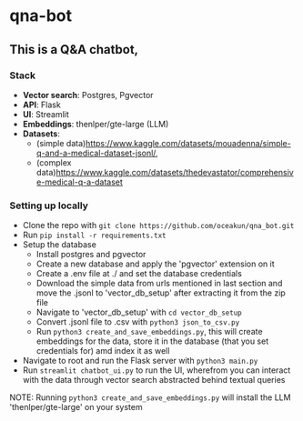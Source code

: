 # qna-bot

## This is a Q&A chatbot, 

### Stack

- **Vector search**: Postgres, Pgvector
- **API**: Flask
- **UI**: Streamlit
- **Embeddings**: thenlper/gte-large (LLM)
- **Datasets**: 
  - (simple data)https://www.kaggle.com/datasets/mouadenna/simple-q-and-a-medical-dataset-jsonl/, 
  - (complex data)https://www.kaggle.com/datasets/thedevastator/comprehensive-medical-q-a-dataset

### Setting up locally
- Clone the repo with `git clone https://github.com/oceakun/qna_bot.git`
- Run `pip install -r requirements.txt`
- Setup the database
  - Install postgres and pgvector
  - Create a new database and apply the 'pgvector' extension on it
  - Create a .env file at ./ and set the database credentials
  - Download the simple data from urls mentioned in last section and move the .jsonl to 'vector_db_setup' after extracting it from the zip file
  - Navigate to 'vector_db_setup' with `cd vector_db_setup` 
  - Convert .jsonl file to .csv with `python3 json_to_csv.py`
  - Run `python3 create_and_save_embeddings.py`, this will create embeddings for the data, store it in the database (that you set credentials for) amd index it as well
- Navigate to root and run the Flask server with `python3 main.py`
- Run `streamlit chatbot_ui.py` to run the UI, wherefrom you can interact with the data through vector search abstracted behind textual queries


NOTE: Running `python3 create_and_save_embeddings.py` will install the LLM 'thenlper/gte-large' on your system
